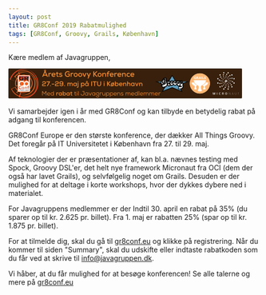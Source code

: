 ```yaml
---
layout: post
title: GR8Conf 2019 Rabatmulighed
tags: [GR8Conf, Groovy, Grails, København]
---
```


Kære medlem af Javagruppen,

![GR8Conf banner](/assets/img/posts/2019/gr8conf-2019-vertical-banner.png)

Vi samarbejder igen i år med GR8Conf og kan tilbyde en betydelig rabat på adgang til konferencen. 

GR8Conf Europe er den største konference, der dækker All Things Groovy. Det foregår på IT Universitetet i København fra 27. til 29. maj. 

Af teknologier der er præsentationer af, kan bl.a. nævnes testing med Spock, Groovy DSL'er, det helt nye framework Micronaut fra OCI (dem der også har lavet Grails), og selvfølgelig noget om Grails. Desuden er der mulighed for at deltage i korte workshops, hvor der dykkes dybere ned i materialet.

For Javagruppens medlemmer er der Indtil 30. april en rabat på 35% (du sparer op til kr. 2.625 pr. billet). Fra 1. maj er rabatten 25% (spar op til kr. 1.875 pr. billet).

For at tilmelde dig, skal du gå til [gr8conf.eu](https://gr8conf.eu) og klikke på registrering. Når du kommer til siden "Summary", skal du udskifte eller indtaste rabatkoden som du får ved at skrive til [info@javagruppen.dk](mailto:info@javagruppen.dk).

Vi håber, at du får mulighed for at besøge konferencen! Se alle talerne og mere på [gr8conf.eu](https://gr8conf.eu)
